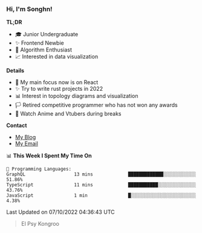 ### Hi, I'm Songhn!

**TL;DR**

- 🎓 Junior Undergraduate
- ✨ Frontend Newbie
- 🎈 Algorithm Enthusiast
- 📈 Interested in data visualization

**Details**

- 🎯 My main focus now is on React
- ✨ Try to write rust projects in 2022
- 📊 Interest in topology diagrams and visualization
- 🏳️ Retired competitive programmer who has not won any awards
- 🍵 Watch Anime and Vtubers during breaks

**Contact**
- [My Blog](https://blog.songhn.com)
- [My Email](mailto:songhn233@gmail.com)

<!--START_SECTION:waka-->
📊 **This Week I Spent My Time On** 

```text
💬 Programming Languages: 
GraphQL                  13 mins             █████████████░░░░░░░░░░░░   51.86% 
TypeScript               11 mins             ███████████░░░░░░░░░░░░░░   43.76% 
JavaScript               1 min               █░░░░░░░░░░░░░░░░░░░░░░░░   4.38%

```


 Last Updated on 07/10/2022 04:36:43 UTC
<!--END_SECTION:waka-->

> El Psy Kongroo
